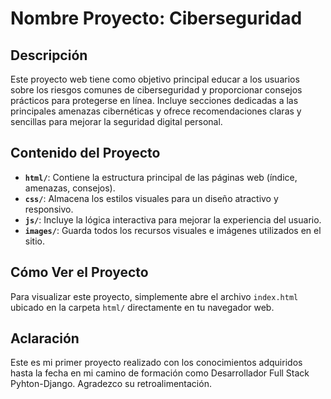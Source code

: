 # Nombre Proyecto: Ciberseguridad

## Descripción
Este proyecto web tiene como objetivo principal educar a los usuarios sobre los riesgos comunes de ciberseguridad y proporcionar consejos prácticos para protegerse en línea. Incluye secciones dedicadas a las principales amenazas cibernéticas y ofrece recomendaciones claras y sencillas para mejorar la seguridad digital personal.

## Contenido del Proyecto
- **`html/`**: Contiene la estructura principal de las páginas web (índice, amenazas, consejos).
- **`css/`**: Almacena los estilos visuales para un diseño atractivo y responsivo.
- **`js/`**: Incluye la lógica interactiva para mejorar la experiencia del usuario.
- **`images/`**: Guarda todos los recursos visuales e imágenes utilizados en el sitio.

## Cómo Ver el Proyecto
Para visualizar este proyecto, simplemente abre el archivo `index.html` ubicado en la carpeta `html/` directamente en tu navegador web.

## Aclaración
Este es mi primer proyecto realizado con los conocimientos adquiridos hasta la fecha en mi camino de formación como Desarrollador Full Stack Pyhton-Django. Agradezco su retroalimentación.